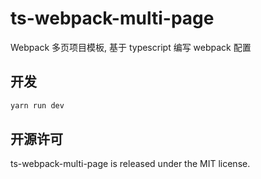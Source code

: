 # ts-webpack-multi-page

Webpack 多页项目模板, 基于 typescript 编写 webpack 配置

## 开发

```sh
yarn run dev
```

## 开源许可

ts-webpack-multi-page is released under the MIT license.

